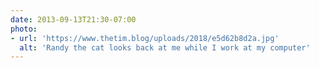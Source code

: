 ```yaml
---
date: 2013-09-13T21:30-07:00
photo:
- url: 'https://www.thetim.blog/uploads/2018/e5d62b8d2a.jpg'
  alt: 'Randy the cat looks back at me while I work at my computer'
---
```


